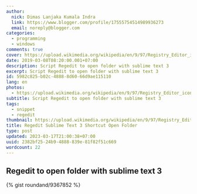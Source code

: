 ```yaml
---
author:
  nick: Dimas Lanjaka Kumala Indra
  link: https://www.blogger.com/profile/17555754514989936273
  email: noreply@blogger.com
categories:
  - programming
  - windows
comments: true
cover: https://upload.wikimedia.org/wikipedia/en/9/97/Registry_Editor_icon.png
date: 2019-03-08T08:20:00.001+07:00
description: Script Regedit to open folder with sublime text 3
excerpt: Script Regedit to open folder with sublime text 3
id: 5982c825-b02c-4888-8d60-66d9ae115110
lang: en
photos:
  - https://upload.wikimedia.org/wikipedia/en/9/97/Registry_Editor_icon.png
subtitle: Script Regedit to open folder with sublime text 3
tags:
  - snippet
  - regedit
thumbnail: https://upload.wikimedia.org/wikipedia/en/9/97/Registry_Editor_icon.png
title: Regedit Sublime Text 3 Shortcut Open Folder
type: post
updated: 2023-03-17T21:00:38+07:00
uuid: 2382bf25-24b9-4888-839e-81f82f51c669
wordcount: 22
---
```


<h2>Regedit to open folder with sublime text 3</h2>

<!--<script src="https://gist.github.com/roundand/9367852.js"></script>-->

{% gist roundand/9367852 %}
